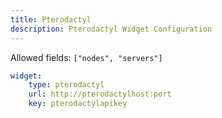 ```yaml
---
title: Pterodactyl
description: Pterodactyl Widget Configuration
---
```



Allowed fields: `["nodes", "servers"]`

```yaml
widget:
    type: pterodactyl
    url: http://pterodactylhost:port
    key: pterodactylapikey
```


